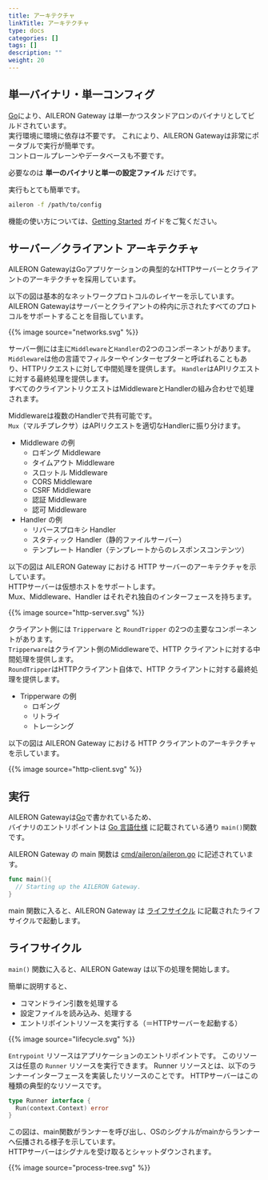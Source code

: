 ```yaml
---
title: アーキテクチャ
linkTitle: アーキテクチャ
type: docs
categories: []
tags: []
description: ""
weight: 20
---
```


## 単一バイナリ・単一コンフィグ

[Go](https://go.dev/)により、AILERON Gateway は単一かつスタンドアロンのバイナリとしてビルドされています。  
実行環境に環境に依存は不要です。
これにより、AILERON Gatewayは非常にポータブルで実行が簡単です。  
コントロールプレーンやデータベースも不要です。

必要なのは **単一のバイナリと単一の設定ファイル** だけです。

実行もとても簡単です。

```bash
aileron -f /path/to/config
```

機能の使い方については、[Getting Started](/docs/getting-started/) ガイドをご覧ください。

## サーバー／クライアント アーキテクチャ

AILERON GatewayはGoアプリケーションの典型的なHTTPサーバーとクライアントのアーキテクチャを採用しています。

以下の図は基本的なネットワークプロトコルのレイヤーを示しています。  
AILERON Gatewayはサーバーとクライアントの枠内に示されたすべてのプロトコルをサポートすることを目指しています。

{{% image source="networks.svg" %}}

サーバー側には主に`Middleware`と`Handler`の2つのコンポーネントがあります。  
`Middleware`は他の言語でフィルターやインターセプターと呼ばれることもあり、HTTPリクエストに対して中間処理を提供します。
`Handler`はAPIリクエストに対する最終処理を提供します。  
すべてのクライアントリクエストはMiddlewareとHandlerの組み合わせで処理されます。

Middlewareは複数のHandlerで共有可能です。  
`Mux`（マルチプレクサ）はAPIリクエストを適切なHandlerに振り分けます。

- Middleware の例  
  - ロギング Middleware  
  - タイムアウト Middleware  
  - スロットル Middleware  
  - CORS Middleware  
  - CSRF Middleware  
  - 認証 Middleware  
  - 認可 Middleware  
- Handler の例  
  - リバースプロキシ Handler  
  - スタティック Handler（静的ファイルサーバー）  
  - テンプレート Handler（テンプレートからのレスポンスコンテンツ）

以下の図は AILERON Gateway における HTTP サーバーのアーキテクチャを示しています。  
HTTPサーバーは仮想ホストをサポートします。  
Mux、Middleware、Handler はそれぞれ独自のインターフェースを持ちます。

{{% image source="http-server.svg" %}}

クライアント側には `Tripperware` と `RoundTripper` の2つの主要なコンポーネントがあります。  
`Tripperware`はクライアント側のMiddlewareで、HTTP クライアントに対する中間処理を提供します。  
`RoundTripper`はHTTPクライアント自体で、HTTP クライアントに対する最終処理を提供します。

- Tripperware の例  
  - ロギング  
  - リトライ  
  - トレーシング  

以下の図は AILERON Gateway における HTTP クライアントのアーキテクチャを示しています。

{{% image source="http-client.svg" %}}

## 実行

AILERON Gatewayは[Go](https://go.dev/)で書かれているため、  
バイナリのエントリポイントは [Go 言語仕様](https://go.dev/ref/spec#Program_execution) に記載されている通り `main()`関数です。

AILERON Gateway の main 関数は [cmd/aileron/aileron.go](https://github.com/aileron-gateway/aileron-gateway/blob/main/cmd/aileron/aileron.go) に記述されています。

```go
func main(){
  // Starting up the AILERON Gateway.
}
```

main 関数に入ると、AILERON Gateway は [ライフサイクル](#ライフサイクル) に記載されたライフサイクルで起動します。

## ライフサイクル

`main()` 関数に入ると、AILERON Gateway は以下の処理を開始します。

簡単に説明すると、

- コマンドライン引数を処理する
- 設定ファイルを読み込み、処理する
- エントリポイントリソースを実行する（＝HTTPサーバーを起動する）

{{% image source="lifecycle.svg" %}}

`Entrypoint` リソースはアプリケーションのエントリポイントです。
このリソースは任意の `Runner` リソースを実行できます。
Runner リソースとは、以下のランナーインターフェースを実装したリソースのことです。
HTTPサーバーはこの種類の典型的なリソースです。

```go
type Runner interface {
  Run(context.Context) error
}
```

この図は、main関数がランナーを呼び出し、OSのシグナルがmainからランナーへ伝播される様子を示しています。  
HTTPサーバーはシグナルを受け取るとシャットダウンされます。

{{% image source="process-tree.svg" %}}
